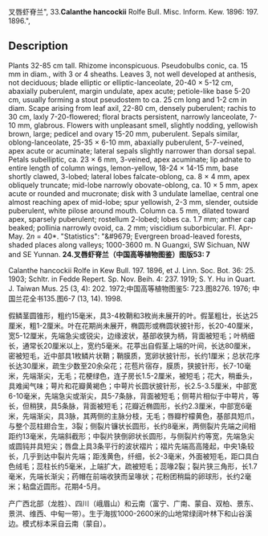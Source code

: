 叉唇虾脊兰",
33.**Calanthe hancockii** Rolfe Bull. Misc. Inform. Kew. 1896: 197. 1896.",

## Description
Plants 32-85 cm tall. Rhizome inconspicuous. Pseudobulbs conic, ca. 15 mm in diam., with 3 or 4 sheaths. Leaves 3, not well developed at anthesis, not deciduous; blade elliptic or elliptic-lanceolate, 20-40 × 5-12 cm, abaxially puberulent, margin undulate, apex acute; petiole-like base 5-20 cm, usually forming a stout pseudostem to ca. 25 cm long and 1-2 cm in diam. Scape arising from leaf axil, 22-80 cm, densely puberulent; rachis to 30 cm, laxly 7-20-flowered; floral bracts persistent, narrowly lanceolate, 7-10 mm, glabrous. Flowers with unpleasant smell, slightly nodding, yellowish brown, large; pedicel and ovary 15-20 mm, puberulent. Sepals similar, oblong-lanceolate, 25-35 × 6-10 mm, abaxially puberulent, 5-7-veined, apex acute or acuminate; lateral sepals slightly narrower than dorsal sepal. Petals subelliptic, ca. 23 × 6 mm, 3-veined, apex acuminate; lip adnate to entire length of column wings, lemon-yellow, 18-24 × 14-15 mm, base shortly clawed, 3-lobed; lateral lobes falcate-oblong, ca. 8 × 4 mm, apex obliquely truncate; mid-lobe narrowly obovate-oblong, ca. 10 × 5 mm, apex acute or rounded and mucronate; disk with 3 undulate lamellae, central one almost reaching apex of mid-lobe; spur yellowish, 2-3 mm, slender, outside puberulent, white pilose around mouth. Column ca. 5 mm, dilated toward apex, sparsely puberulent; rostellum 2-lobed; lobes ca. 1.7 mm; anther cap beaked; pollinia narrowly ovoid, ca. 2 mm; viscidium suborbicular. Fl. Apr-May. 2*n* = 40*.
  "Statistics": "&amp;#9679; Evergreen broad-leaved forests, shaded places along valleys; 1000-3600 m. N Guangxi, SW Sichuan, NW and SE Yunnan.
**24.叉唇虾脊兰（中国高等植物图鉴）图版53: 7**

Calanthe hancockii Rolfe in Kew Bull. 197. 1896, et J. Linn. Soc. Bot. 36: 25. 1903; Schltr. in Fedde Repert. Sp. Nov. Beih. 4: 237. 1919; S. Y. Hu in Quart. J. Taiwan Mus. 25 (3, 4): 202. 1972;中国高等植物图鉴5: 723.图8276. 1976; 中国兰花全书135.图6-7 (13, 14). 1998.

假鳞茎圆锥形，粗约15毫米，具3-4枚鞘和3枚尚未展开的叶。假茎粗壮，长达25厘米，粗1-2厘米。叶在花期尚未展开，椭圆形或椭圆状披针形，长20-40厘米，宽5-12厘米，先端急尖或锐尖，边缘波状，基部收狭为柄，背面被短毛；叶柄细长，通常长20厘米以上，宽约5毫米。花葶出自假茎上端的叶间，长达80厘米，密被短毛，近中部具1枚鳞片状鞘；鞘膜质，宽卵状披针形，长约1厘米；总状花序长达30厘米，疏生少数至20余朵花；花苞片宿存，膜质，狭披针形，长7-10毫米，先端渐尖，无毛；花梗绿色，连子房长1.5-2厘米，被短毛；花大，稍垂头，具难闻气味；萼片和花瓣黄褐色；中萼片长圆状披针形，长2.5-3.5厘米，中部宽6-10毫米，先端急尖或渐尖，具5-7条脉，背面被短毛；侧萼片相似于中萼片，等长，但稍狭，具5条脉，背面被短毛；花瓣近椭圆形，长约2.3厘米，中部宽6毫米，先端渐尖，具3脉，其两侧的主脉分枝，无毛；唇瓣柠檬黄色，基部具短爪，与整个蕊柱翅合生，3裂；侧裂片镰状长圆形，长约8毫米，两侧裂片先端之间相距约13毫米，先端斜截形；中裂片狭倒卵状长圆形，与侧裂片约等宽，先端急尖或圆钝并具短尖；唇盘上具3条平行的波状褶片；褶片先端高高隆起，中央1条较长，几乎到达中裂片先端；距浅黄色，纤细，长2-3毫米，外面被短毛，距口具白色绒毛；蕊柱长约5毫米，上端扩大，疏被短毛；蕊喙2裂；裂片狭三角形，长1.7毫米，先端长渐尖；药帽在前端收狭而呈喙状；花粉团稍扁的卵球形，长约2毫米；粘盘近圆形。花期4-5月。

产广西北部（龙胜）、四川（峨眉山）和云南（富宁、广南、蒙自、双柏、景东、景洪、维西、中甸一带）。生于海拔1000-2600米的山地常绿阔叶林下和山谷溪边。模式标本采自云南（蒙自）。
